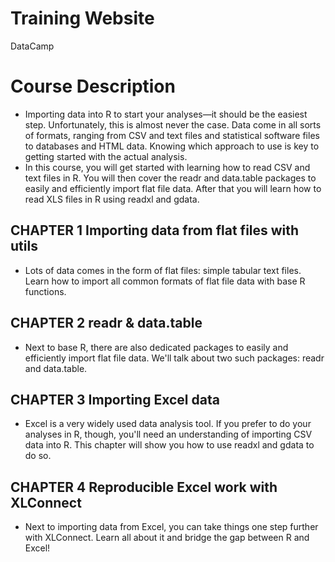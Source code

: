 # Training Website
DataCamp
# Course Description
* Importing data into R to start your analyses—it should be the easiest step. Unfortunately, this is almost never the case. Data come in all sorts of formats, ranging from CSV and text files and statistical software files to databases and HTML data. Knowing which approach to use is key to getting started with the actual analysis.
* In this course, you will get started with learning how to read CSV and text files in R. You will then cover the readr and data.table packages to easily and efficiently import flat file data. After that you will learn how to read XLS files in R using readxl and gdata.

## CHAPTER 1 Importing data from flat files with utils
* Lots of data comes in the form of flat files: simple tabular text files. Learn how to import all common formats of flat file data with base R functions.

## CHAPTER 2 readr & data.table
* Next to base R, there are also dedicated packages to easily and efficiently import flat file data. We'll talk about two such packages: readr and data.table.

## CHAPTER 3 Importing Excel data
* Excel is a very widely used data analysis tool. If you prefer to do your analyses in R, though, you'll need an understanding of importing CSV data into R. This chapter will show you how to use readxl and gdata to do so.

## CHAPTER 4 Reproducible Excel work with XLConnect
* Next to importing data from Excel, you can take things one step further with XLConnect. Learn all about it and bridge the gap between R and Excel!

